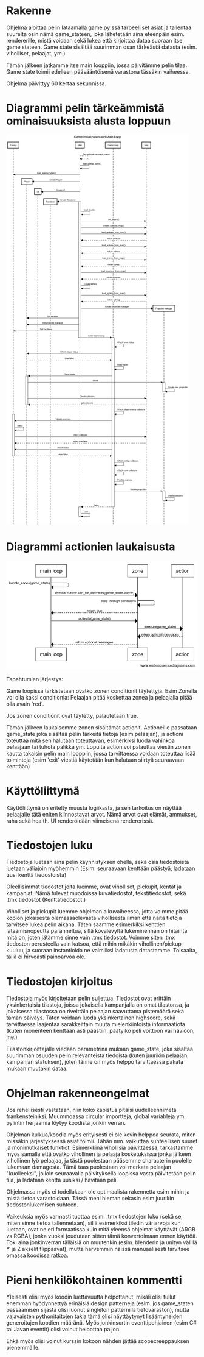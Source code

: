 # Rakenne

Ohjelma aloittaa pelin lataamalla game.py:ssä tarpeelliset asiat ja tallentaa suurelta osin nämä game_stateen, joka lähetetään aina eteenpäin esim. rendererille, mistä voidaan sekä lukea että kirjoittaa dataa suoraan itse game stateen. Game state sisältää suurimman osan tärkeästä datasta (esim. viholliset, pelaajat, ym.)

Tämän jälkeen jatkamme itse main looppiin, jossa päivitämme pelin tilaa. Game state toimii edelleen pääsääntöisenä varastona tässäkin vaiheessa.

Ohjelma päivittyy 60 kertaa sekunnissa.

# Diagrammi pelin tärkeämmistä ominaisuuksista alusta loppuun

![Sekvenssi](https://github.com/Janitus/Ohjelmistotekniikka/blob/main/Aarreluola/dokumentaatio/sequencediagram.png)

# Diagrammi actionien laukaisusta

![Sekvenssi2](https://github.com/Janitus/Ohjelmistotekniikka/blob/main/Aarreluola/dokumentaatio/zone-action.png)

Tapahtumien järjestys:

Game loopissa tarkistetaan ovatko zonen conditionit täytettyjä. Esim Zonella voi olla kaksi conditionia: Pelaajan pitää koskettaa zonea ja pelaajalla pitää olla avain 'red'.

Jos zonen conditionit ovat täytetty, palautetaan true.

Tämän jälkeen laukaisemme zonen sisältämät actionit. Actioneille passataan game_state joka sisältää pelin tärkeitä tietoja (esim pelaajan), ja actioni toteuttaa mitä sen halutaan toteuttavan, esimerkiksi luoda vahinkoa pelaajaan tai tuhota palikka ym. Lopulta action voi palauttaa viestin zonen kautta takaisin pelin main looppiin, jossa tarvittaessa voidaan toteuttaa lisää toimintoja (esim 'exit' viestiä käytetään kun halutaan siirtyä seuraavaan kenttään)

# Käyttöliittymä

Käyttöliittymä on eritelty muusta logiikasta, ja sen tarkoitus on näyttää pelaajalle tätä eniten kiinnostavat arvot. Nämä arvot ovat elämät, ammukset, raha sekä health. UI renderöidään viimeisenä rendererissä.


# Tiedostojen luku

Tiedostoja luetaan aina pelin käynnistyksen ohella, sekä osia tiedostoista luetaan väliajoin myöhemmin (Esim. seuraavaan kenttään päästyä, ladataan uusi kenttä tiedostoista)

Oleellisimmat tiedostot joita luemme, ovat viholliset, pickupit, kentät ja kampanjat. Nämä tulevat muodoissa kuvatiedostot, tekstitiedostot, sekä .tmx tiedostot (Kenttätiedostot.)

Viholliset ja pickupit luemme ohjelman alkuvaiheessa, jotta voimme pitää kopion jokaisesta olemassaolevasta vihollisesta ilman että näitä tietoja tarvitsee lukea pelin aikana. Täten saamme esimerkiksi kenttien lataamisnopeutta paranneltua, sillä kovalevyltä lukeminenhan on hitainta mitä on, joten jätämme sinne vain .tmx tiedostot. Voimme siten .tmx tiedoston perusteella vain katsoa, että mihin mikäkin vihollinen/pickup kuuluu, ja suoraan instantioida ne valmiiksi ladatusta datastamme. Toisaalta, tällä ei hirveästi painoarvoa ole.


# Tiedostojen kirjoitus

Tiedostoja myös kirjoitetaan pelin suljettua. Tiedostot ovat erittäin yksinkertaisia tilastoja, joissa jokaisella kampanjalla on omat tilastonsa, ja jokaisessa tilastossa on riveittäin pelaajan saavuttama pistemäärä sekä tämän päiväys. Täten voidaan luoda yksinkertainen highscore, sekä tarvittaessa laajentaa sarakkeittain muuta mielenkiintoista informaatiota (kuten monenteen kenttään asti päästiin, päätyikö peli voittoon vai häviöön, jne.)

Tilastonkirjoittajalle viedään parametrina mukaan game_state, joka sisältää suurimman osuuden pelin relevanteista tiedoista (kuten juurikin pelaajan, kampanjan statuksen), joten tänne on myös helppo tarvittaessa pakata mukaan muutakin dataa.

# Ohjelman rakenneongelmat

Jos rehellisesti vastataan, niin koko kapistus pitäisi uudelleennimetä frankensteiniksi. Muummoassa circular importteja, global variableja ym. pylintin herjaamia löytyy koodista jonkin verran.

Ohjelman kulkua/koodia myös erityisesti ei ole kovin helppoa seurata, miten missäkin järjestyksessä asiat toimii. Tähän mm. vaikuttaa suhteellisen suuret ja monimutkaiset funktiot.
    Esimerkkinä vihollisia päivittäessä, tarkastamme myös samalla että ovatko vihollinen ja pelaaja kosketuksissa jonka jälkeen vihollinen lyö pelaajaa, ja tästä puolestaan pääsemme characterin puolelle lukemaan damagesta. Tämä taas puolestaan voi merkata pelaajan "kuolleeksi", jolloin seuraavalla päivityksellä loopissa vasta päivitetään pelin tila, ja ladataan kenttä uusiksi / hävitään peli.

Ohjelmassa myös ei todellakaan ole optimaalista rakennetta esim mihin ja mistä tietoa varastoidaan. Tässä meni hieman sekasin esim juurikin tiedostonlukemisen suhteen.

Vaikeuksia myös varmasti tuottaa esim. .tmx tiedostojen luku (sekä se, miten sinne tietoa tallennetaan), sillä esimerkiksi tiledin väriarvoja kun luetaan, ovat ne eri formaatissa kuin mitä yleensä ohjelmat käyttävät (ARGB vs RGBA), jonka vuoksi joudutaan sitten tämä konvertoimaan ennen käyttöä. Toki aina jonkinverran tälläisiä on muutenkin (esim. blenderin ja unityn välillä Y ja Z akselit flippaavat), mutta harvemmin näissä manuaalisesti tarvitsee omassa koodissa ratkoa.


# Pieni henkilökohtainen kommentti

Yleisesti olisi myös koodin luettavuutta helpottanut, mikäli olisi tullut enemmän hyödynnettyä erinäisiä design patterneja (esim. jos game_staten passaamisen sijasta olisi luonut singleton patternilla tietovaraston), mutta vajavaisten pythonitaitojen takia tämä olisi näyttäytynyt lisääntyneiden generoitujen koodien määränä. Myös jonkinsortin eventtipohjainen (esim C# tai Javan eventit) olisi voinut helpottaa paljon.

Ehkä myös olisi voinut kurssin kokoon nähden jättää scopecreeppauksen pienemmälle.
